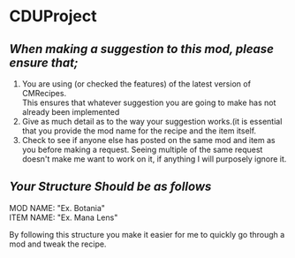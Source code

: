 # **CDUProject**

## _When making a suggestion to this mod, please ensure that;_  
1. You are using (or checked the features) of the latest version of CMRecipes.  
  This ensures that whatever suggestion you are going to make has not already been implemented
2. Give as much detail as to the way your suggestion works.(it is essential that you provide the mod name for the recipe and the item itself.  
3. Check to see if anyone else has posted on the same mod and item as you before making a request. Seeing multiple of the same request doesn't make me want to work on it, if anything I will purposely ignore it.

## _Your Structure Should be as follows_
MOD NAME: "Ex. Botania"  
ITEM NAME: "Ex. Mana Lens"  
  
By following this structure you make it easier for me to quickly go through a mod and tweak the recipe.
